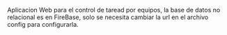 Aplicacion Web para el control de taread por equipos, la base de datos no relacional es en FireBase, solo se necesita cambiar la url en el archivo config para configurarla.
